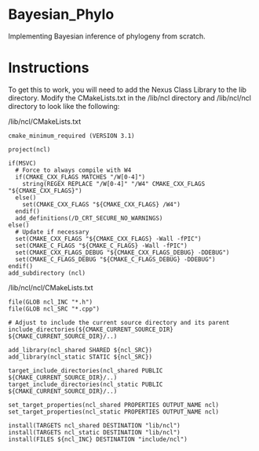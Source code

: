 # Bayesian_Phylo
Implementing Bayesian inference of phylogeny from scratch.

# Instructions
To get this to work, you will need to add the Nexus Class Library to the lib directory. Modify the CMakeLists.txt in the /lib/ncl directory and /lib/ncl/ncl directory to look like the following:

/lib/ncl/CMakeLists.txt
```
cmake_minimum_required (VERSION 3.1)

project(ncl)

if(MSVC)
  # Force to always compile with W4
  if(CMAKE_CXX_FLAGS MATCHES "/W[0-4]")
    string(REGEX REPLACE "/W[0-4]" "/W4" CMAKE_CXX_FLAGS "${CMAKE_CXX_FLAGS}")
  else()
    set(CMAKE_CXX_FLAGS "${CMAKE_CXX_FLAGS} /W4")
  endif()
  add_definitions(/D_CRT_SECURE_NO_WARNINGS)
else()
  # Update if necessary
  set(CMAKE_CXX_FLAGS "${CMAKE_CXX_FLAGS} -Wall -fPIC")
  set(CMAKE_C_FLAGS "${CMAKE_C_FLAGS} -Wall -fPIC")
  set(CMAKE_CXX_FLAGS_DEBUG "${CMAKE_CXX_FLAGS_DEBUG} -DDEBUG")
  set(CMAKE_C_FLAGS_DEBUG "${CMAKE_C_FLAGS_DEBUG} -DDEBUG")
endif()
add_subdirectory (ncl)
```

/lib/ncl/ncl/CMakeLists.txt
```
file(GLOB ncl_INC "*.h")
file(GLOB ncl_SRC "*.cpp")

# Adjust to include the current source directory and its parent
include_directories(${CMAKE_CURRENT_SOURCE_DIR} ${CMAKE_CURRENT_SOURCE_DIR}/..)

add_library(ncl_shared SHARED ${ncl_SRC})
add_library(ncl_static STATIC ${ncl_SRC})

target_include_directories(ncl_shared PUBLIC ${CMAKE_CURRENT_SOURCE_DIR}/..)
target_include_directories(ncl_static PUBLIC ${CMAKE_CURRENT_SOURCE_DIR}/..)

set_target_properties(ncl_shared PROPERTIES OUTPUT_NAME ncl)
set_target_properties(ncl_static PROPERTIES OUTPUT_NAME ncl)

install(TARGETS ncl_shared DESTINATION "lib/ncl")
install(TARGETS ncl_static DESTINATION "lib/ncl")
install(FILES ${ncl_INC} DESTINATION "include/ncl")
```